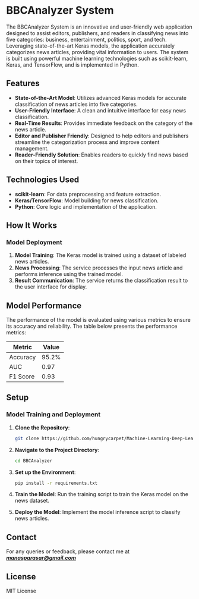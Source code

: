 # BBCAnalyzer System

The BBCAnalyzer System is an innovative and user-friendly web application designed to assist editors, publishers, and readers in classifying news into five categories: business, entertainment, politics, sport, and tech. Leveraging state-of-the-art Keras models, the application accurately categorizes news articles, providing vital information to users. The system is built using powerful machine learning technologies such as scikit-learn, Keras, and TensorFlow, and is implemented in Python.

## Features

* **State-of-the-Art Model**: Utilizes advanced Keras models for accurate classification of news articles into five categories.
* **User-Friendly Interface**: A clean and intuitive interface for easy news classification.
* **Real-Time Results**: Provides immediate feedback on the category of the news article.
* **Editor and Publisher Friendly**: Designed to help editors and publishers streamline the categorization process and improve content management.
* **Reader-Friendly Solution**: Enables readers to quickly find news based on their topics of interest.

## Technologies Used

* **scikit-learn**: For data preprocessing and feature extraction.
* **Keras/TensorFlow**: Model building for news classification.
* **Python**: Core logic and implementation of the application.

## How It Works

### Model Deployment
1. **Model Training**: The Keras model is trained using a dataset of labeled news articles.
2. **News Processing**: The service processes the input news article and performs inference using the trained model.
3. **Result Communication**: The service returns the classification result to the user interface for display.

## Model Performance

The performance of the model is evaluated using various metrics to ensure its accuracy and reliability. The table below presents the performance metrics:

| Metric      | Value   |
|-------------|---------|
| Accuracy    | 95.2%     |
| AUC         | 0.97    |
| F1 Score    | 0.93    |

## Setup

### Model Training and Deployment

1. **Clone the Repository**:
    ```bash
    git clone https://github.com/hungrycarpet/Machine-Learning-Deep-Learning-Projects.git
    ```

2. **Navigate to the Project Directory**:
    ```bash
    cd BBCAnalyzer
    ```

3. **Set up the Environment**:
    ```bash
    pip install -r requirements.txt
    ```

4. **Train the Model**:
    Run the training script to train the Keras model on the news dataset.

5. **Deploy the Model**:
    Implement the model inference script to classify news articles.

## Contact

For any queries or feedback, please contact me at ***manasparasar@gmail.com***

## License

MIT License

